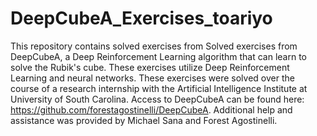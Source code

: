 # DeepCubeA_Exercises_toariyo

This repository contains solved exercises from Solved exercises from DeepCubeA, a Deep Reinforcement Learning algorithm that can learn to solve the Rubik's cube. These exercises utilize Deep Reinforcement Learning and neural networks. These exercises were solved over the course of a research internship with the Artificial Intelligence Institute at University of South Carolina. Access to DeepCubeA can be found here: https://github.com/forestagostinelli/DeepCubeA. Additional help and assistance was provided by Michael Sana and Forest Agostinelli.

